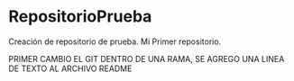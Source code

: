# RepositorioPrueba
Creación de repositorio de prueba. Mi Primer repositorio. 

PRIMER CAMBIO EL GIT DENTRO DE UNA RAMA, SE AGREGO UNA LINEA DE TEXTO AL ARCHIVO README
